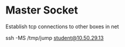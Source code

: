 # Master Socket
Establish tcp connections to other boxes in net

  ssh -MS /tmp/jump student@10.50.29.13
